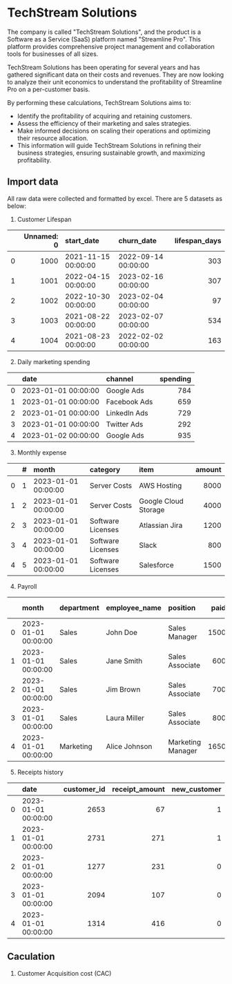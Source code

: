 # TechStream Solutions
The company is called "TechStream Solutions", and the product is a Software as a Service (SaaS) platform named "Streamline Pro". This platform provides comprehensive project management and collaboration tools for businesses of all sizes.

TechStream Solutions has been operating for several years and has gathered significant data on their costs and revenues. They are now looking to analyze their unit economics to understand the profitability of Streamline Pro on a per-customer basis.

By performing these calculations, TechStream Solutions aims to:

- Identify the profitability of acquiring and retaining customers.
- Assess the efficiency of their marketing and sales strategies.
- Make informed decisions on scaling their operations and optimizing their resource allocation.
- This information will guide TechStream Solutions in refining their business strategies, ensuring sustainable growth, and maximizing profitability.

## Import data

All raw data were collected and formatted by excel. There are 5 datasets as below:

1. Customer Lifespan
   
|    |   Unnamed: 0 | start_date          | churn_date          |   lifespan_days |
|---:|-------------:|:--------------------|:--------------------|----------------:|
|  0 |         1000 | 2021-11-15 00:00:00 | 2022-09-14 00:00:00 |             303 |
|  1 |         1001 | 2022-04-15 00:00:00 | 2023-02-16 00:00:00 |             307 |
|  2 |         1002 | 2022-10-30 00:00:00 | 2023-02-04 00:00:00 |              97 |
|  3 |         1003 | 2021-08-22 00:00:00 | 2023-02-07 00:00:00 |             534 |
|  4 |         1004 | 2021-08-23 00:00:00 | 2022-02-02 00:00:00 |             163 |

2. Daily marketing spending

|    | date                | channel      |   spending |
|---:|:--------------------|:-------------|-----------:|
|  0 | 2023-01-01 00:00:00 | Google Ads   |        784 |
|  1 | 2023-01-01 00:00:00 | Facebook Ads |        659 |
|  2 | 2023-01-01 00:00:00 | LinkedIn Ads |        729 |
|  3 | 2023-01-01 00:00:00 | Twitter Ads  |        292 |
|  4 | 2023-01-02 00:00:00 | Google Ads   |        935 |

3. Monthly expense

|    |   # | month               | category          | item                 |   amount |
|---:|----:|:--------------------|:------------------|:---------------------|---------:|
|  0 |   1 | 2023-01-01 00:00:00 | Server Costs      | AWS Hosting          |     8000 |
|  1 |   2 | 2023-01-01 00:00:00 | Server Costs      | Google Cloud Storage |     4000 |
|  2 |   3 | 2023-01-01 00:00:00 | Software Licenses | Atlassian Jira       |     1200 |
|  3 |   4 | 2023-01-01 00:00:00 | Software Licenses | Slack                |      800 |
|  4 |   5 | 2023-01-01 00:00:00 | Software Licenses | Salesforce           |     1500 |

4. Payroll

|    | month               | department   | employee_name   | position          |   paid | yyyy-mm   |
|---:|:--------------------|:-------------|:----------------|:------------------|-------:|:----------|
|  0 | 2023-01-01 00:00:00 | Sales        | John Doe        | Sales Manager     |   1500 | 2023-01   |
|  1 | 2023-01-01 00:00:00 | Sales        | Jane Smith      | Sales Associate   |    600 | 2023-01   |
|  2 | 2023-01-01 00:00:00 | Sales        | Jim Brown       | Sales Associate   |    700 | 2023-01   |
|  3 | 2023-01-01 00:00:00 | Sales        | Laura Miller    | Sales Associate   |    800 | 2023-01   |
|  4 | 2023-01-01 00:00:00 | Marketing    | Alice Johnson   | Marketing Manager |   1650 | 2023-01   |

5. Receipts history

|    | date                |   customer_id |   receipt_amount |   new_customer |
|---:|:--------------------|--------------:|-----------------:|---------------:|
|  0 | 2023-01-01 00:00:00 |          2653 |               67 |              1 |
|  1 | 2023-01-01 00:00:00 |          2731 |              271 |              1 |
|  2 | 2023-01-01 00:00:00 |          1277 |              231 |              0 |
|  3 | 2023-01-01 00:00:00 |          2094 |              107 |              0 |
|  4 | 2023-01-01 00:00:00 |          1314 |              416 |              0 |

## Caculation

1. Customer Acquisition cost (CAC)


